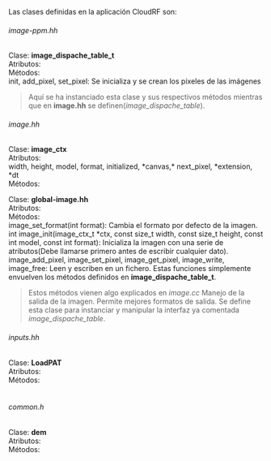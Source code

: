 Las clases definidas en la aplicación CloudRF son:

###### *image-ppm.hh*<br>
Clase: **image_dispache_table_t**<br>
Atributos:<br>
Métodos:<br>
init, add_pixel, set_pixel: Se inicializa y se crean los pixeles de las imágenes<br>

> Aquí se ha instanciado esta clase y sus respectivos métodos mientras que en **image.hh** se definen(*image_dispache_table*).

###### *image.hh*<br>
Clase: **image_ctx**<br>
Atributos:<br>
width, height, model, format, initialized, \*canvas,\* next_pixel, \*extension, \*dt<br>
Métodos:<br>

Clase: **global-image.hh**<br>
Atributos:<br>
Métodos:<br>
image_set_format(int format): Cambia el formato por defecto de la imagen.<br>
int image_init(image_ctx_t \*ctx, const size_t width, const size_t height, const int model, const int format): Inicializa la imagen con una serie de atributos(Debe llamarse primero antes de escribir cualquier dato).<br>
image_add_pixel, image_set_pixel, image_get_pixel, image_write, image_free: Leen y escriben en un fichero. Estas funciones simplemente envuelven los métodos definidos en **image_dispache_table_t**.<br>
> Estos métodos vienen algo explicados en *image.cc*
> Manejo de la salida de la imagen. Permite mejores formatos de salida. Se define esta clase para instanciar y manipular la interfaz ya comentada *image_dispache_table*.

###### *inputs.hh*<br>
Clase: **LoadPAT**<br>
Atributos:<br>
Métodos:<br>
<br>

###### *common.h*<br>
Clase: **dem**<br>
Atributos:<br>
Métodos:<br>

